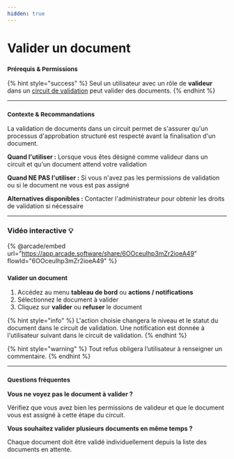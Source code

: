 ```yaml
---
hidden: true
---
```


# Valider un document

### <sup>**Prérequis & Permissions**</sup>

{% hint style="success" %}
Seul un utilisateur avec un rôle de **valideur** dans un [circuit de validation](../processus-metiers/workflow/circuit-de-validation.md) peut valider des documents.
{% endhint %}

***

### <sup>**Contexte & Recommandations**</sup>

La validation de documents dans un circuit permet de s'assurer qu'un processus d'approbation structuré est respecté avant la finalisation d'un document.

**Quand l'utiliser :** Lorsque vous êtes désigné comme valideur dans un circuit et qu'un document attend votre validation

**Quand NE PAS l'utiliser :** Si vous n'avez pas les permissions de validation ou si le document ne vous est pas assigné

**Alternatives disponibles :** Contacter l'administrateur pour obtenir les droits de validation si nécessaire

***

### Vidéo interactive 💡

{% @arcade/embed url="https://app.arcade.software/share/6OOceuIhp3mZr2ioeA49" flowId="6OOceuIhp3mZr2ioeA49" %}

### <sup>**Valider un document**</sup>

1. Accédez au menu **tableau de bord** ou **actions / notifications**
2. Sélectionnez le document à valider
3. Cliquez sur **valider** ou **refuser** le document

{% hint style="info" %}
L'action choisie changera le niveau et le statut du document dans le circuit de validation. Une notification est donnée à l'utilisateur suivant dans le circuit de validation.
{% endhint %}

{% hint style="warning" %}
Tout refus obligera l’utilisateur à renseigner un commentaire.
{% endhint %}

***

### <sup>**Questions fréquentes**</sup>

**Vous ne voyez pas le document à valider ?**

Vérifiez que vous avez bien les permissions de valideur et que le document vous est assigné à cette étape du circuit.

**Vous souhaitez valider plusieurs documents en même temps ?**

Chaque document doit être validé individuellement depuis la liste des documents en attente.
